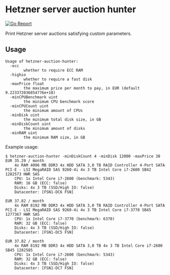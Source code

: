# Hetzner server auction hunter

[![Go Report](https://goreportcard.com/badge/github.com/mikispag/hetzner-auction-hunter)](https://goreportcard.com/badge/github.com/mikispag/hetzner-auction-hunter)


Print Hetzner server auctions satisfying custom parameters.

## Usage
```console
Usage of hetzner-auction-hunter:
  -ecc
    	whether to require ECC RAM
  -highio
    	whether to require a fast disk
  -maxPrice float
    	the maximum price per month to pay, in EUR (default 9.223372036854776e+18)
  -minCPUBenchmark uint
    	the minimum CPU benchmark score
  -minCPUCount uint
    	the minimum amount of CPUs
  -minDisk uint
    	the minimum total disk size, in GB
  -minDiskCount uint
    	the minimum amount of disks
  -minRAM uint
    	the minimum RAM size, in GB
```

Example usage:

```console
$ hetzner-auction-hunter -minDiskCount 4 -minDisk 12000 -maxPrice 38
EUR 35.29 / month
	4x RAM 4096 MB DDR3 4x HDD SATA 3,0 TB RAID Controller 4-Port SATA PCI-E - LSI MegaRAID SAS 9260-4i 4x 3 TB Intel Core i7-2600 SB42 1282573 HWR SAS
	CPU: 1x Intel Core i7-2600 (benchmark: 5343)
	RAM: 16 GB (ECC: false)
	Disks: 4x 3 TB (SSD/High IO: false)
	Datacenter: [FSN1-DC6 FSN]

EUR 37.82 / month
	4x RAM 8192 MB DDR3 4x HDD SATA 3,0 TB RAID Controller 4-Port SATA PCI-E - LSI MegaRAID SAS 9260-4i 4x 3 TB Intel Core i7-3770 SB45 1277367 HWR SAS
	CPU: 1x Intel Core i7-3770 (benchmark: 6370)
	RAM: 32 GB (ECC: false)
	Disks: 4x 3 TB (SSD/High IO: false)
	Datacenter: [FSN1-DC5 FSN]

EUR 37.82 / month
	4x RAM 8192 MB DDR3 4x HDD SATA 3,0 TB 4x 3 TB Intel Core i7-2600 SB45 1282585
	CPU: 1x Intel Core i7-2600 (benchmark: 5343)
	RAM: 32 GB (ECC: false)
	Disks: 4x 3 TB (SSD/High IO: false)
	Datacenter: [FSN1-DC7 FSN]
```